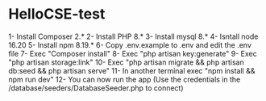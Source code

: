 # HelloCSE-test

1-  Install Composer 2.*
2-  Install PHP 8.*
3-  Install mysql 8.*
4-  Isntall node 16.20
5-  Install npm 8.19.*
6-  Copy .env.example to .env and edit the .env file
7-  Exec "Composer install"
8-  Exec "php artisan key:generate"
9-  Exec "php artisan storage:link"
10- Exec "php artisan migrate && php artisan db:seed && php artisan serve"
11- In another terminal exec "npm install && npm run dev"
12- You can now run the app (Use the credentials in the /database/seeders/DatabaseSeeder.php to connect)